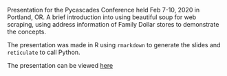 
Presentation for the Pycascades Conference held Feb 7-10, 2020 in Portland, OR. A brief introduction into using beautiful soup for web scraping, using address information of Family Dollar stores to demonstrate the concepts.

 
The presentation was made in R using `rmarkdown` to generate the slides and `reticulate` to call Python. 

The presentation can be viewed [here](https://jpiaskowski.github.io/pycas2020_web_scraping/)





